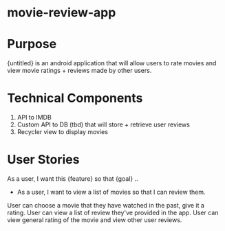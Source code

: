 # movie-review-app

# Purpose
{untitled} is an android application that will allow users to rate movies and view movie ratings + reviews made by other users.

# Technical Components
1. API to IMDB
2. Custom API to DB (tbd) that will store + retrieve user reviews
3. Recycler view to display movies

# User Stories
As a user, I want this {feature} so that {goal} ..

- As a user, I want to view a list of movies so that I can review them. 

User can choose a movie that they have watched in the past, give it a rating.
User can view a list of review they've provided in the app.
User can view general rating of the movie and view other user reviews.


